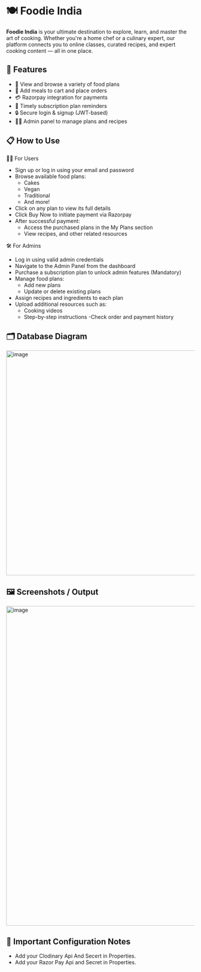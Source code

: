# 🍽️ Foodie India

**Foodie India** is your ultimate destination to explore, learn, and master the art of cooking. Whether you're a home chef or a culinary expert, our platform connects you to online classes, curated recipes, and expert cooking content — all in one place.


## 🚀 Features

- 🍛 View and browse a variety of food plans
- 🛒 Add meals to cart and place orders
- 💳 Razorpay integration for payments
- 📅 Timely subscription plan reminders
- 🔒 Secure login & signup (JWT-based)
- 👨‍🍳 Admin panel to manage plans and recipes


## 📋 How to Use

👨‍🍳 For Users

- Sign up or log in using your email and password
- Browse available food plans:
  - Cakes
  - Vegan
  - Traditional
  - And more!
- Click on any plan to view its full details
- Click Buy Now to initiate payment via Razorpay
- After successful payment:
  - Access the purchased plans in the My Plans section
  - View recipes, and other related resources

🛠️ For Admins

- Log in using valid admin credentials
- Navigate to the Admin Panel from the dashboard
- Purchase a subscription plan to unlock admin features (Mandatory)
- Manage food plans:
  - Add new plans
  - Update or delete existing plans
- Assign recipes and ingredients to each plan
- Upload additional resources such as:
  - Cooking videos
  - Step-by-step instructions
-Check order and payment history


## 🗂️ Database Diagram

<img width="600" height="600" alt="image" src="https://github.com/user-attachments/assets/b07b0be0-bac6-49ca-aef4-ad8ff5de0737" />



## 🖼️ Screenshots / Output

<img width="1902" height="853" alt="image" src="https://github.com/user-attachments/assets/f8af3531-8c4c-4336-a719-1c4ae751fa60" />


## 🔐 Important Configuration Notes

- Add your Clodinary Api And Secert in Properties.
- Add your Razor Pay Api and Secret in Properties.

